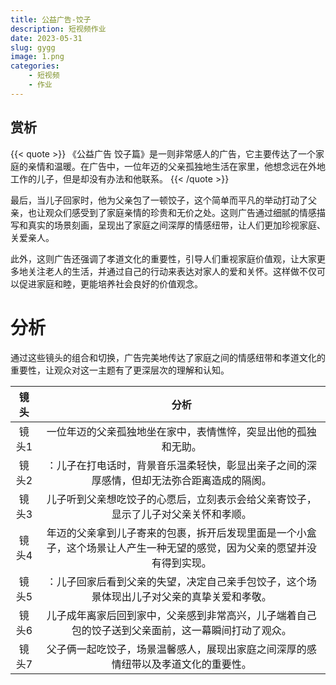 ```yaml
---
title: 公益广告-饺子
description: 短视频作业
date: 2023-05-31
slug: gygg
image: 1.png
categories:
    - 短视频
    - 作业
---
```

## 赏析

{{< quote >}}
《公益广告 饺子篇》是一则非常感人的广告，它主要传达了一个家庭的亲情和温暖。在广告中，一位年迈的父亲孤独地生活在家里，他想念远在外地工作的儿子，但是却没有办法和他联系。
{{< /quote >}}


最后，当儿子回家时，他为父亲包了一顿饺子，这个简单而平凡的举动打动了父亲，也让观众们感受到了家庭亲情的珍贵和无价之处。这则广告通过细腻的情感描写和真实的场景刻画，呈现出了家庭之间深厚的情感纽带，让人们更加珍视家庭、关爱亲人。

此外，这则广告还强调了孝道文化的重要性，引导人们重视家庭价值观，让大家更多地关注老人的生活，并通过自己的行动来表达对家人的爱和关怀。这样做不仅可以促进家庭和睦，更能培养社会良好的价值观念。




# 分析

通过这些镜头的组合和切换，广告完美地传达了家庭之间的情感纽带和孝道文化的重要性，让观众对这一主题有了更深层次的理解和认知。


| 镜头 | 分析 | 
|:----:|:----:|
| 镜头1 |一位年迈的父亲孤独地坐在家中，表情憔悴，突显出他的孤独和无助。| 
| 镜头2     |：儿子在打电话时，背景音乐温柔轻快，彰显出亲子之间的深厚感情，但却无法弥合距离造成的隔阂。|     
| 镜头3     |儿子听到父亲想吃饺子的心愿后，立刻表示会给父亲寄饺子，显示了儿子对父亲关怀和孝顺。|  
| 镜头4     |年迈的父亲拿到儿子寄来的包裹，拆开后发现里面是一个小盒子，这个场景让人产生一种无望的感觉，因为父亲的愿望并没有得到实现。|  
|   镜头5  |：儿子回家后看到父亲的失望，决定自己亲手包饺子，这个场景体现出儿子对父亲的真挚关爱和孝敬。|  
|  镜头6   |儿子成年离家后回到家中，父亲感到非常高兴，儿子端着自己包的饺子送到父亲面前，这一幕瞬间打动了观众。|  
|    镜头7  |父子俩一起吃饺子，场景温馨感人，展现出家庭之间深厚的感情纽带以及孝道文化的重要性。|  

